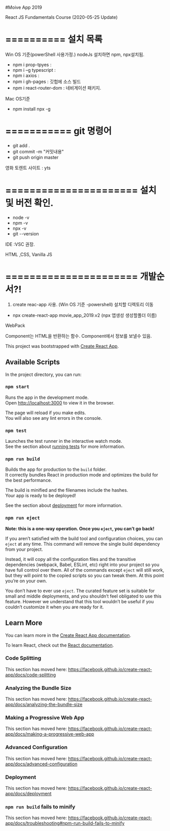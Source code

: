 #Moive App 2019

React JS Fundamentals Course (2020-05-25 Update)

==========
설치 목록
==========
Win OS 기준(powerShell 사용가정.)
nodeJs 설치하면 npm, npx설치됨.

- npm i prop-tpyes :
- npm i –g typescript :
- npm i axios :
- npm i gh-pages : 깃헙에 소스 빌드
- npm i react-router-dom : 네비게이션 패키지.

Mac OS기준
- npm install npx -g

===========
git 명령어
===========
- git add .
- git commit -m "커밋내용"
- git push origin master

영화 토렌트 사이트 : yts

======================
 설치 및 버전 확인.
======================
- node -v
- npm -v
- npx -v
- git --version

IDE :VSC 권장.

HTML ,CSS, Vanilla JS

======================
 개발순서?!
======================
1. create reac-app 사용.
(Win OS 기준 -powershell)
설치할 디렉토리 이동
- npx create-react-app movie_app_2019.v2 (npx 앱생성 생성할폴더 이름)

WebPack

Component는 HTML을 반환하는 함수.
Component에서 정보를 보낼수 있음.



This project was bootstrapped with [Create React App](https://github.com/facebook/create-react-app).

## Available Scripts

In the project directory, you can run:

### `npm start`

Runs the app in the development mode.<br />
Open [http://localhost:3000](http://localhost:3000) to view it in the browser.

The page will reload if you make edits.<br />
You will also see any lint errors in the console.

### `npm test`

Launches the test runner in the interactive watch mode.<br />
See the section about [running tests](https://facebook.github.io/create-react-app/docs/running-tests) for more information.

### `npm run build`

Builds the app for production to the `build` folder.<br />
It correctly bundles React in production mode and optimizes the build for the best performance.

The build is minified and the filenames include the hashes.<br />
Your app is ready to be deployed!

See the section about [deployment](https://facebook.github.io/create-react-app/docs/deployment) for more information.

### `npm run eject`

**Note: this is a one-way operation. Once you `eject`, you can’t go back!**

If you aren’t satisfied with the build tool and configuration choices, you can `eject` at any time. This command will remove the single build dependency from your project.

Instead, it will copy all the configuration files and the transitive dependencies (webpack, Babel, ESLint, etc) right into your project so you have full control over them. All of the commands except `eject` will still work, but they will point to the copied scripts so you can tweak them. At this point you’re on your own.

You don’t have to ever use `eject`. The curated feature set is suitable for small and middle deployments, and you shouldn’t feel obligated to use this feature. However we understand that this tool wouldn’t be useful if you couldn’t customize it when you are ready for it.

## Learn More

You can learn more in the [Create React App documentation](https://facebook.github.io/create-react-app/docs/getting-started).

To learn React, check out the [React documentation](https://reactjs.org/).

### Code Splitting

This section has moved here: https://facebook.github.io/create-react-app/docs/code-splitting

### Analyzing the Bundle Size

This section has moved here: https://facebook.github.io/create-react-app/docs/analyzing-the-bundle-size

### Making a Progressive Web App

This section has moved here: https://facebook.github.io/create-react-app/docs/making-a-progressive-web-app

### Advanced Configuration

This section has moved here: https://facebook.github.io/create-react-app/docs/advanced-configuration

### Deployment

This section has moved here: https://facebook.github.io/create-react-app/docs/deployment

### `npm run build` fails to minify

This section has moved here: https://facebook.github.io/create-react-app/docs/troubleshooting#npm-run-build-fails-to-minify
